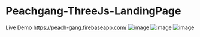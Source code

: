 # Peachgang-ThreeJs-LandingPage
Live Demo https://peach-gang.firebaseapp.com/
![image](https://user-images.githubusercontent.com/45063194/172239739-92ffd96d-8d5e-43a6-b6c4-0557898c0764.png)
![image](https://user-images.githubusercontent.com/45063194/172239787-0a276c39-113f-4f41-9829-99c3a735db6f.png)
![image](https://user-images.githubusercontent.com/45063194/172239836-90296501-7bd5-4e50-b2ef-8f18bbf55af1.png)
